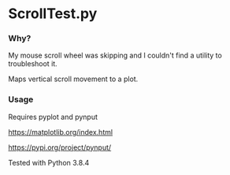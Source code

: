 # ScrollTest.py

### Why?

My mouse scroll wheel was skipping and I couldn't find a utility to troubleshoot it.

Maps vertical scroll movement to a plot.

### Usage

Requires pyplot and pynput

https://matplotlib.org/index.html

https://pypi.org/project/pynput/

Tested with Python 3.8.4